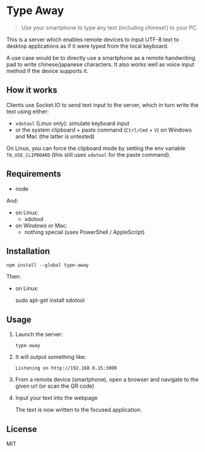 # Type Away

> Use your smartphone to type any text (including chinese!) to your PC.

This is a server which enables remote devices to input UTF-8 text to desktop applications as if it were typed from the local keyboard.

A use case would be to directly use a smartphone as a remote handwriting pad to write chinese/japanese characters. It also works well as voice input method if the device supports it.

## How it works

Clients use Socket.IO to send text input to the server, which in turn write the text using either:
* `xdotool` (Linux only): simulate keyboard input
* or the system clipboard + paste command (`Ctrl/Cmd` + `V`) on Windows and Mac (the latter is untested)

On Linux, you can force the clipboard mode by setting the env variable `TA_USE_CLIPBOARD` (this still uses `xdotool` for the paste command).

## Requirements

* node

And:
* on Linux:
  * xdotool
* on Windows or Mac:
  * nothing special (uses PowerShell / AppleScript)

## Installation

    npm install --global type-away

Then:
* on Linux:

    sudo apt-get install xdotool

## Usage

1. Launch the server:

    `type-away`

2. It will output something like:

    `Listening on http://192.168.0.15:3000`

3. From a remote device (smartphone), open a browser and navigate to the given url (or scan the QR code)
4. Input your text into the webpage

   The text is now written to the focused application.

## License

MIT
